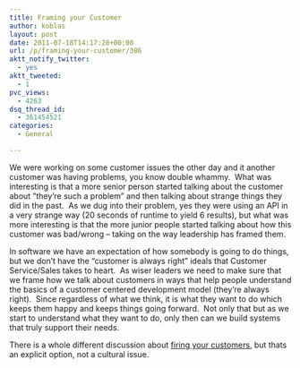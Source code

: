```yaml
---
title: Framing your Customer
author: koblas
layout: post
date: 2011-07-18T14:17:28+00:00
url: /p/framing-your-customer/386
aktt_notify_twitter:
  - yes
aktt_tweeted:
  - 1
pvc_views:
  - 4263
dsq_thread_id:
  - 361454521
categories:
  - General

---
```

We were working on some customer issues the other day and it another customer was having problems, you know double whammy.  What was interesting is that a more senior person started talking about the customer about &#8220;they&#8217;re such a problem&#8221; and then talking about strange things they did in the past.  As we dug into their problem, yes they were using an API in a very strange way (20 seconds of runtime to yield 6 results), but what was more interesting is that the more junior people started talking about how this customer was bad/wrong &#8211; taking on the way leadership has framed them.

In software we have an expectation of how somebody is going to do things, but we don&#8217;t have the &#8220;customer is always right&#8221; ideals that Customer Service/Sales takes to heart.  As wiser leaders we need to make sure that we frame how we talk about customers in ways that help people understand the basics of a customer centered development model (they&#8217;re always right).  Since regardless of what we think, it is what they want to do which keeps them happy and keeps things going forward.  Not only that but as we start to understand what they want to do, only then can we build systems that truly support their needs.

There is a whole different discussion about [firing your customers][1], but thats an explicit option, not a cultural issue.

 [1]: http://steveblank.com/2009/09/24/lets-fire-our-customers/